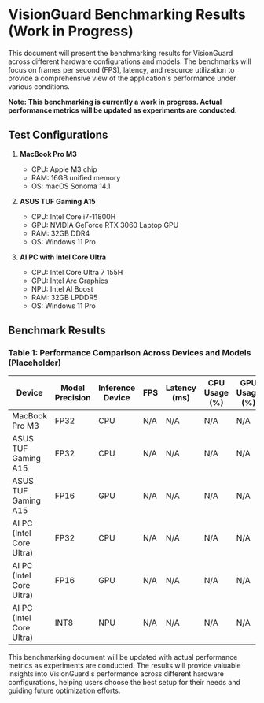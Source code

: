 # VisionGuard Benchmarking Results (Work in Progress)

This document will present the benchmarking results for VisionGuard across different hardware configurations and models. The benchmarks will focus on frames per second (FPS), latency, and resource utilization to provide a comprehensive view of the application's performance under various conditions.

**Note: This benchmarking is currently a work in progress. Actual performance metrics will be updated as experiments are conducted.**

## Test Configurations

1. **MacBook Pro M3**
   - CPU: Apple M3 chip
   - RAM: 16GB unified memory
   - OS: macOS Sonoma 14.1

2. **ASUS TUF Gaming A15**
   - CPU: Intel Core i7-11800H
   - GPU: NVIDIA GeForce RTX 3060 Laptop GPU
   - RAM: 32GB DDR4
   - OS: Windows 11 Pro

3. **AI PC with Intel Core Ultra**
   - CPU: Intel Core Ultra 7 155H
   - GPU: Intel Arc Graphics
   - NPU: Intel AI Boost
   - RAM: 32GB LPDDR5
   - OS: Windows 11 Pro

## Benchmark Results

### Table 1: Performance Comparison Across Devices and Models (Placeholder)

| Device | Model Precision | Inference Device | FPS | Latency (ms) | CPU Usage (%) | GPU Usage (%) | RAM Usage (MB) |
|--------|-----------------|------------------|-----|--------------|----------------|----------------|-----------------|
| MacBook Pro M3 | FP32 | CPU | N/A | N/A | N/A | N/A | N/A |
| ASUS TUF Gaming A15 | FP32 | CPU | N/A | N/A | N/A | N/A | N/A |
| ASUS TUF Gaming A15 | FP16 | GPU | N/A | N/A | N/A | N/A | N/A |
| AI PC (Intel Core Ultra) | FP32 | CPU | N/A | N/A | N/A | N/A | N/A |
| AI PC (Intel Core Ultra) | FP16 | GPU | N/A | N/A | N/A | N/A | N/A |
| AI PC (Intel Core Ultra) | INT8 | NPU | N/A | N/A | N/A | N/A | N/A |

This benchmarking document will be updated with actual performance metrics as experiments are conducted. The results will provide valuable insights into VisionGuard's performance across different hardware configurations, helping users choose the best setup for their needs and guiding future optimization efforts.
